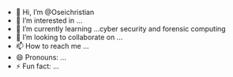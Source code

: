 - 👋 Hi, I’m @Oseichristian
- 👀 I’m interested in ...
- 🌱 I’m currently learning ...cyber security and forensic computing 
- 💞️ I’m looking to collaborate on ...
- 📫 How to reach me ...
- 😄 Pronouns: ...
- ⚡ Fun fact: ...

<!---
Oseichristian/Oseichristian is a ✨ special ✨ repository because its `README.md` (this file) appears on your GitHub profile.
You can click the Preview link to take a look at your changes.
--->
